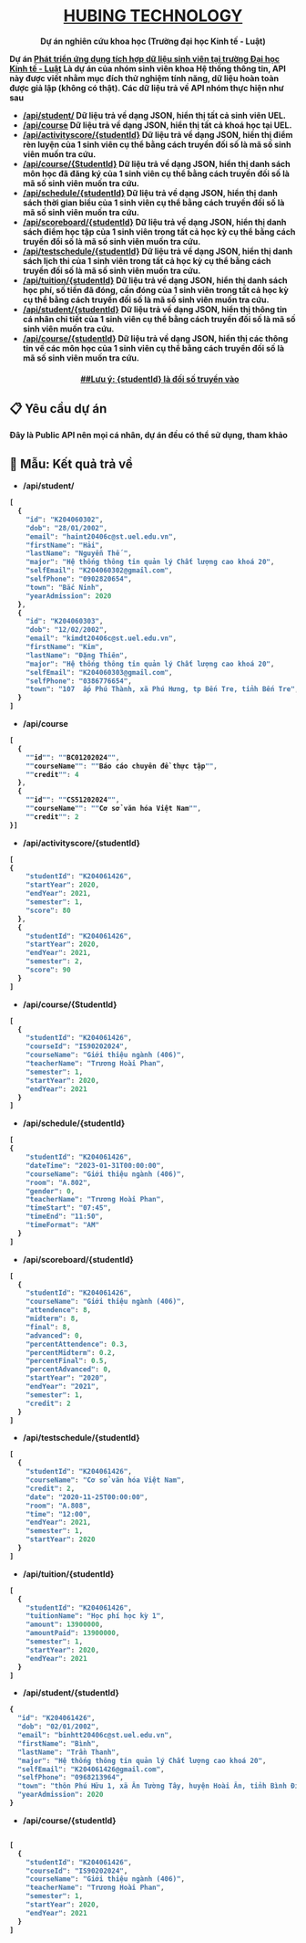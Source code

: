 <h1 align="center">
  <a href="https://reactnative.dev/">
    HUBING TECHNOLOGY
  </a>
</h1>

<p align="center">
  <strong>Dự án nghiên cứu khoa học (Trường đại học Kinh tế - Luật)
</p>

Dự án [**Phát triển ứng dụng tích hợp dữ liệu sinh viên tại trường Đại học Kinh tế - Luật**][r] Là dự án của nhóm sinh viên khoa Hệ thống thông tin, API này được viết nhằm mục đích thử nghiệm tính năng, dữ liệu hoàn toàn được giả lập (không có thật). Các dữ liệu trả về API nhóm thực hiện như sau

- [**/api/student/**][s] Dữ liệu trả về dạng JSON, hiển thị tất cả sinh viên UEL.
- [**/api/course**][s] Dữ liệu trả về dạng JSON, hiển thị tất cả khoá học tại UEL.
- [**/api/activityscore/{studentId}**][s] Dữ liệu trả về dạng JSON, hiển thị điểm rèn luyện của 1 sinh viên cụ thể bằng cách truyền đối số là mã số sinh viên muốn tra cứu.
- [**/api/course/{StudentId}**][s] Dữ liệu trả về dạng JSON, hiển thị danh sách môn học đã đăng ký của 1 sinh viên cụ thể bằng cách truyền đối số là mã số sinh viên muốn tra cứu.
- [**/api/schedule/{studentId}**][s] Dữ liệu trả về dạng JSON, hiển thị danh sách thời gian biểu của 1 sinh viên cụ thể bằng cách truyền đối số là mã số sinh viên muốn tra cứu.
- [**/api/scoreboard/{studentId}**][s] Dữ liệu trả về dạng JSON, hiển thị danh sách điểm học tập của 1 sinh viên trong tất cả học kỳ cụ thể bằng cách truyền đối số là mã số sinh viên muốn tra cứu.
- [**/api/testschedule/{studentId}**][s] Dữ liệu trả về dạng JSON, hiển thị danh sách lịch thi của 1 sinh viên trong tất cả học kỳ cụ thể bằng cách truyền đối số là mã số sinh viên muốn tra cứu.
- [**/api/tuition/{studentId}**][s] Dữ liệu trả về dạng JSON, hiển thị danh sách học phí, số tiền đã đóng, cần đóng của 1 sinh viên trong tất cả học kỳ cụ thể bằng cách truyền đối số là mã số sinh viên muốn tra cứu.
- [**/api/student/{studentId}**][s] Dữ liệu trả về dạng JSON, hiển thị thông tin cá nhân chi tiết của 1 sinh viên cụ thể bằng cách truyền đối số là mã số sinh viên muốn tra cứu.
- [**/api/course/{studentId}**][s] Dữ liệu trả về dạng JSON, hiển thị các thông tin về các môn học của 1 sinh viên cụ thể bằng cách truyền đối số là mã số sinh viên muốn tra cứu.
  <h4 align="center">
  <a href="/">
    ##Lưu ý: {studentId}  là đối số truyền vào
  </a>
</h4>



[r]: /
[s]:/

## 📋 Yêu cầu dự án

Đây là Public API nên mọi cá nhân, dự án đều có thể sử dụng, tham khảo

## 🎉 Mẫu: Kết quả trả về
- **/api/student/** 
```javascript
[
  {
    "id": "K204060302",
    "dob": "28/01/2002",
    "email": "haint20406c@st.uel.edu.vn",
    "firstName": "Hải",
    "lastName": "Nguyễn Thế ",
    "major": "Hệ thống thông tin quản lý Chất lượng cao khoá 20",
    "selfEmail": "K204060302@gmail.com",
    "selfPhone": "0902820654",
    "town": "Bắc Ninh",
    "yearAdmission": 2020
  },
  {
    "id": "K204060303",
    "dob": "12/02/2002",
    "email": "kimdt20406c@st.uel.edu.vn",
    "firstName": "Kim",
    "lastName": "Đặng Thiên",
    "major": "Hệ thống thông tin quản lý Chất lượng cao khoá 20",
    "selfEmail": "K204060303@gmail.com",
    "selfPhone": "0386776654",
    "town": "107  ấp Phú Thành, xã Phú Hưng, tp Bến Tre, tỉnh Bến Tre",
  }
]
```
- **/api/course** 
```javascript
[
  {
    ""id"": ""BC01202024"",
    ""courseName"": ""Báo cáo chuyên đề thực tập"",
    ""credit"": 4
  },
  {
    ""id"": ""CS51202024"",
    ""courseName"": ""Cơ sở văn hóa Việt Nam"",
    ""credit"": 2
}]
```
- **/api/activityscore/{studentId}** 
```javascript
[
{
    "studentId": "K204061426",
    "startYear": 2020,
    "endYear": 2021,
    "semester": 1,
    "score": 80
  },
  {
    "studentId": "K204061426",
    "startYear": 2020,
    "endYear": 2021,
    "semester": 2,
    "score": 90
  }
]
```
- **/api/course/{StudentId}** 
```javascript
[
  {
    "studentId": "K204061426",
    "courseId": "IS90202024",
    "courseName": "Giới thiệu ngành (406)",
    "teacherName": "Trương Hoài Phan",
    "semester": 1,
    "startYear": 2020,
    "endYear": 2021
  }
]
```
- **/api/schedule/{studentId}** 
```javascript
[
{
    "studentId": "K204061426",
    "dateTime": "2023-01-31T00:00:00",
    "courseName": "Giới thiệu ngành (406)",
    "room": "A.802",
    "gender": 0,
    "teacherName": "Trương Hoài Phan",
    "timeStart": "07:45",
    "timeEnd": "11:50",
    "timeFormat": "AM"
  }
]
```
- **/api/scoreboard/{studentId}** 
```javascript
[
  {
    "studentId": "K204061426",
    "courseName": "Giới thiệu ngành (406)",
    "attendence": 8,
    "midterm": 8,
    "final": 8,
    "advanced": 0,
    "percentAttendence": 0.3,
    "percentMidterm": 0.2,
    "percentFinal": 0.5,
    "percentAdvanced": 0,
    "startYear": "2020",
    "endYear": "2021",
    "semester": 1,
    "credit": 2
  }
]
```
- **/api/testschedule/{studentId}** 
```javascript
[
  {
    "studentId": "K204061426",
    "courseName": "Cơ sở văn hóa Việt Nam",
    "credit": 2,
    "date": "2020-11-25T00:00:00",
    "room": "A.808",
    "time": "12:00",
    "endYear": 2021,
    "semester": 1,
    "startYear": 2020
  }
]
```
- **/api/tuition/{studentId}** 
```javascript
[
  {
    "studentId": "K204061426",
    "tuitionName": "Học phí học kỳ 1",
    "amount": 13900000,
    "amountPaid": 13900000,
    "semester": 1,
    "startYear": 2020,
    "endYear": 2021
  }
]
```
- **/api/student/{studentId}** 
```javascript
{
  "id": "K204061426",
  "dob": "02/01/2002",
  "email": "binhtt20406c@st.uel.edu.vn",
  "firstName": "Bình",
  "lastName": "Trần Thanh",
  "major": "Hệ thống thông tin quản lý Chất lượng cao khoá 20",
  "selfEmail": "K204061426@gmail.com",
  "selfPhone": "0968213964",
  "town": "thôn Phú Hữu 1, xã Ân Tường Tây, huyện Hoài Ân, tỉnh Bình Định",
  "yearAdmission": 2020
}
```
- **/api/course/{studentId}** 
```javascript

[
  {
    "studentId": "K204061426",
    "courseId": "IS90202024",
    "courseName": "Giới thiệu ngành (406)",
    "teacherName": "Trương Hoài Phan",
    "semester": 1,
    "startYear": 2020,
    "endYear": 2021
  }
]
```
